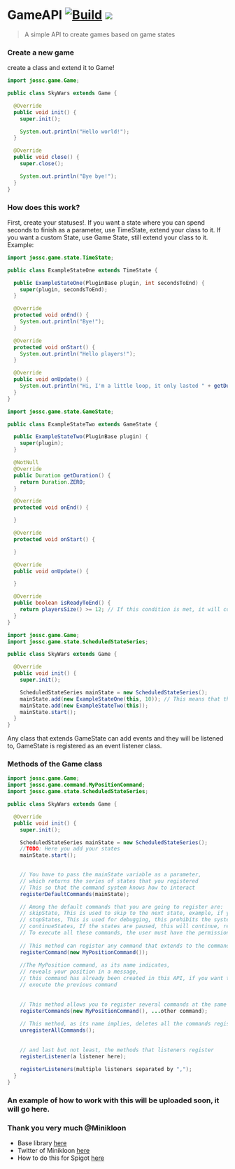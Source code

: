 # GameAPI [![Build](https://github.com/Josscoder/GameAPI/actions/workflows/build.yml/badge.svg)](https://github.com/Josscoder/GameAPI/actions/workflows/build.yml) [![](https://jitpack.io/v/Josscoder/GameAPI.svg)](https://jitpack.io/#Josscoder/GameAPI)


> A simple API to create games based on game states

### Create a new game

create a class and extend it to Game!

```java
import jossc.game.Game;

public class SkyWars extends Game {

  @Override
  public void init() {
    super.init();

    System.out.println("Hello world!");
  }

  @Override
  public void close() {
    super.close();

    System.out.println("Bye bye!");
  }
}
```

### How does this work?

First, create your statuses!. If you want a state where you can spend seconds to finish as a parameter, use TimeState, extend your class to it. If you want a custom State, use Game State, still extend your class to it. Example:

```java
import jossc.game.state.TimeState;

public class ExampleStateOne extends TimeState {

  public ExampleStateOne(PluginBase plugin, int secondsToEnd) {
    super(plugin, secondsToEnd);
  }

  @Override
  protected void onEnd() {
    System.out.println("Bye!");
  }

  @Override
  protected void onStart() {
    System.out.println("Hello players!");
  }

  @Override
  public void onUpdate() {
    System.out.println("Hi, I'm a little loop, it only lasted " + getDuration() + " seconds longer!");
  }
}
```

```java
import jossc.game.state.GameState;

public class ExampleStateTwo extends GameState {

  public ExampleStateTwo(PluginBase plugin) {
    super(plugin);
  }

  @NotNull
  @Override
  public Duration getDuration() {
    return Duration.ZERO; 
  }

  @Override
  protected void onEnd() {

  }

  @Override
  protected void onStart() {

  }

  @Override
  public void onUpdate() {

  }

  @Override
  public boolean isReadyToEnd() {
    return playersSize() >= 12; // If this condition is met, it will continue with the next state (worth the redundancy)
  }
}
```

```java
import jossc.game.Game;
import jossc.game.state.ScheduledStateSeries;

public class SkyWars extends Game {

  @Override
  public void init() {
    super.init();

    ScheduledStateSeries mainState = new ScheduledStateSeries();
    mainState.add(new ExampleStateOne(this, 10)); // This means that this state, after starting, only lasts 10 seconds.
    mainState.add(new ExampleStateTwo(this));
    mainState.start();
  }
}
```

Any class that extends GameState can add events and they will be listened to, GameState is registered as an event listener class.

### Methods of the Game class

```java
import jossc.game.Game;
import jossc.game.command.MyPositionCommand;
import jossc.game.state.ScheduledStateSeries;

public class SkyWars extends Game {

  @Override
  public void init() {
    super.init();

    ScheduledStateSeries mainState = new ScheduledStateSeries();
    //TODO: Here you add your states
    mainState.start();
    

    // You have to pass the mainState variable as a parameter,
    // which returns the series of states that you registered
    // This so that the command system knows how to interact
    registerDefaultCommands(mainState);

    // Among the default commands that you are going to register are:
    // skipState, This is used to skip to the next state, example, if you are in the "Preparing Game" state you want to skip, it will continue to the next state in the order as you registered them.
    // stopStates, This is used for debugging, this prohibits the system from continuing with the states and staying frozen in the current state.
    // continueStates, If the states are paused, this will continue, remove the system freeze.
    // To execute all these commands, the user must have the permission "minigame.admin.permission"
    
    // This method can register any command that extends to the command class of nukkit
    registerCommand(new MyPositionCommand());
    
    //The MyPosition command, as its name indicates,
    // reveals your position in a message,
    // this command has already been created in this API, if you want to register it,
    // execute the previous command
    
    
    // This method allows you to register several commands at the same time, all separated by the symbol ","
    registerCommands(new MyPositionCommand(), ...other command);
    
    // This method, as its name implies, deletes all the commands registered so far.
    unregisterAllCommands();
    
    
    // and last but not least, the methods that listeners register
    registerListener(a listener here);
    
    registerListeners(multiple listeners separated by ",");
  }
}
```

### An example of how to work with this will be uploaded soon, it will go here.

### Thank you very much @Minikloon

- Base library [here](https://github.com/Minikloon/FSMgasm)
- Twitter of Minikloon [here](https://twitter.com/Minikloon)
- How to do this for Spigot [here](https://www.spigotmc.org/threads/organizing-your-minigame-code-using-fsmgasm.235786/)
